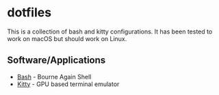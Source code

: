 # dotfiles

This is a collection of bash and kitty configurations. It has been tested to work on macOS but should work on Linux.

## Software/Applications

- [Bash](https://en.wikipedia.org/wiki/Bash_(Unix_shell)) - Bourne Again Shell
- [Kitty](https://sw.kovidgoyal.net/kitty/) - GPU based terminal emulator
